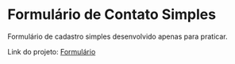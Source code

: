 # Formulário de Contato Simples

Formulário de cadastro simples desenvolvido apenas para praticar.

Link do projeto: <a href="https://gasiso.github.io/formulario-de-contato-simples" target="_blank">Formulário<a/>
